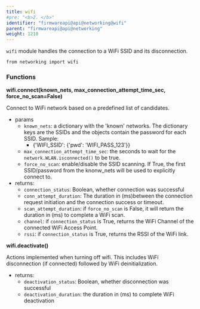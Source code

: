 ```yaml
---
title: wifi
#pre: "<b>2. </b>"
identifier: "firmwareapi@api@networking@wifi"
parent: "firmwareapi@api@networking"
weight: 1210
---
```


`wifi` module handles the connection to a WiFi SSID and its disconnection.

```
from networking import wifi
```

### Functions

**wifi.connect(known_nets, max_connection_attempt_time_sec, force_no_scan=False)**

Connect to WiFi network based on a predefined list of candidates.

- params
  - `known_nets`: a dictionary with the 'known' networks. The dictionary keys are the SSIDs and the objects contain the password for each SSID. Sample:
    - {'WIFI_SSID': {'pwd': 'WIFI_PASS_123'}}
  - `max_connection_attempt_time_sec`: the seconds to wait for the `network.WLAN.isconnected()` to be true.
  - `force_no_scan`: enable/disable the SSID scanning. If True, the first SSID/password from the knonw_nets will be used to explicitly connect to.
- returns:
  - `connection_status`: Boolean, whether connection was successful
  - `conn_attempt_duration`: The duration in (ms)between the connection request initiation and the connection success or timeout.
  - `scan_attempt_duration`: if `force_no_scan` is False, it will return the duration in (ms) to complete a WiFi scan.
  - `channel`: if `connection_status` is True, returns the WiFi Channel of the connected WiFi Access Point.
  - `rssi`: if `connection_status` is True, returns the RSSI of the WiFi link.

**wifi.deactivate()**

Actions implemented when turning off wifi. This includes WiFi disconnection (if connected) followed by WiFi deinitialization.

- returns:
  - `deactivation_status`: Boolean, whether disconnection was successful
  - `deactivation_duration`: the duration in (ms) to complete WiFi deactivation
